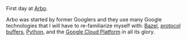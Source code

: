 First day at [Arbo](https://arbo.works/).

Arbo was started by former Googlers and they use many Google technologies that
I will have to re-familiarize myself with: [Bazel](https://bazel.build/),
[protocol buffers](https://developers.google.com/protocol-buffers),
[Python](https://www.python.org/), and the
[Google Cloud Platform](https://cloud.google.com/) in all its glory.
